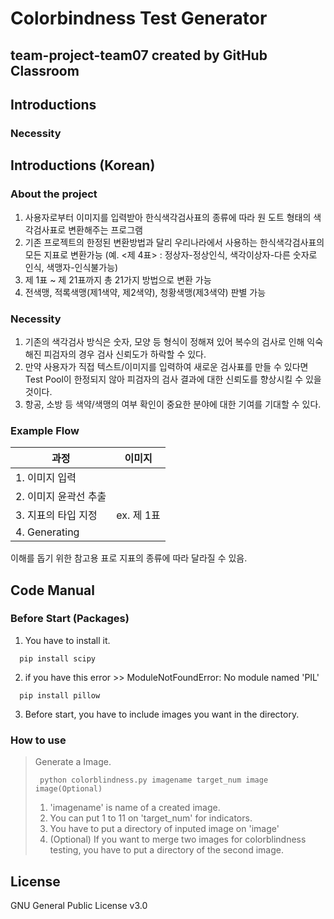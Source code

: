 Colorbindness Test Generator
============================

team-project-team07 created by GitHub Classroom
-----------------------------------------------

## Introductions
### Necessity
## Introductions (Korean)
### About the project
1. 사용자로부터 이미지를 입력받아 한식색각검사표의 종류에 따라 원 도트 형태의 색각검사표로 변환해주는 프로그램
2. 기존 프로젝트의 한정된 변환방법과 달리 우리나라에서 사용하는 한식색각검사표의 모든 지표로 변환가능 (예. <제 4표> : 정상자-정상인식, 색각이상자-다른 숫자로 인식, 색맹자-인식불가능)
3. 제 1표 ~ 제 21표까지 총 21가지 방법으로 변환 가능
4. 전색맹, 적록색맹(제1색약, 제2색약), 청황색맹(제3색약) 판별 가능
### Necessity
1. 기존의 색각검사 방식은 숫자, 모양 등 형식이 정해져 있어 복수의 검사로 인해 익숙해진 피검자의 경우 검사 신뢰도가 하락할 수 있다.
2. 만약 사용자가 직접 텍스트/이미지를 입력하여 새로운 검사표를 만들 수 있다면 Test Pool이 한정되지 않아 피검자의 검사 결과에 대한 신뢰도를 향상시킬 수 있을 것이다.
3. 항공, 소방 등 색약/색맹의 여부 확인이 중요한 분야에 대한 기여를 기대할 수 있다.
### Example Flow
| 과정 | 이미지 |
|---|---|
| 1. 이미지 입력 | ![]() |
| 2. 이미지 윤곽선 추출 | ![]() |
| 3. 지표의 타입 지정 | ex. 제 1표 |
| 4. Generating | ![]() |
이해를 돕기 위한 참고용 표로 지표의 종류에 따라 달라질 수 있음.

## Code Manual
### Before Start (Packages)
1. You have to install it.
```
  pip install scipy
```
2. if you have this error >> ModuleNotFoundError: No module named 'PIL'
```  
  pip install pillow
```
3. Before start, you have to include images you want in the directory.

### How to use
> Generate a Image.
>```
>  python colorblindness.py imagename target_num image image(Optional)
>```
>1. 'imagename' is name of a created image.
>2. You can put 1 to 11 on 'target_num' for indicators.
>3. You have to put a directory of inputed image on 'image'
>4. (Optional) If you want to merge two images for colorblindness testing, you have to put a directory of the second image.

## License
GNU General Public License v3.0
